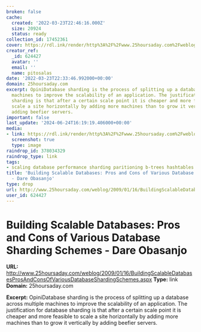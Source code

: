 ```yaml
---
broken: false
cache:
  created: '2022-03-23T22:46:16.000Z'
  size: 20924
  status: ready
collection_id: 17452361
cover: https://rdl.ink/render/http%3A%2F%2Fwww.25hoursaday.com%2Fweblog%2F2009%2F01%2F16%2FBuildingScalableDatabasesProsAndConsOfVariousDatabaseShardingSchemes.aspx
creator_ref:
  _id: 624427
  avatar: ''
  email: ''
  name: pitosalas
date: '2022-03-23T22:33:46.992000+00:00'
domain: 25hoursaday.com
excerpt: OpiniDatabase sharding is the process of splitting up a database across multiple
  machines to improve the scalability of an application. The justification for database
  sharding is that after a certain scale point it is cheaper and more feasible to
  scale a site horizontally by adding more machines than to grow it vertically by
  adding beefier servers.
important: false
last_update: '2024-06-24T16:19:19.406000+00:00'
media:
- link: https://rdl.ink/render/http%3A%2F%2Fwww.25hoursaday.com%2Fweblog%2F2009%2F01%2F16%2FBuildingScalableDatabasesProsAndConsOfVariousDatabaseShardingSchemes.aspx
  screenshot: true
  type: image
raindrop_id: 378034329
raindrop_type: link
tags:
- scaling database performance sharding paritioning b-trees hashtables indexes databases
title: 'Building Scalable Databases: Pros and Cons of Various Database Sharding Schemes
  - Dare Obasanjo'
type: drop
url: http://www.25hoursaday.com/weblog/2009/01/16/BuildingScalableDatabasesProsAndConsOfVariousDatabaseShardingSchemes.aspx
user_id: 624427
---
```


# Building Scalable Databases: Pros and Cons of Various Database Sharding Schemes - Dare Obasanjo

**URL:** http://www.25hoursaday.com/weblog/2009/01/16/BuildingScalableDatabasesProsAndConsOfVariousDatabaseShardingSchemes.aspx
**Type:** link
**Domain:** 25hoursaday.com

**Excerpt:** OpiniDatabase sharding is the process of splitting up a database across multiple machines to improve the scalability of an application. The justification for database sharding is that after a certain scale point it is cheaper and more feasible to scale a site horizontally by adding more machines than to grow it vertically by adding beefier servers.
